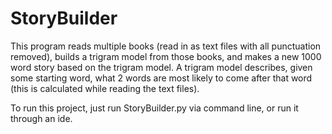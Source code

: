 # StoryBuilder

This program reads multiple books (read in as text files with all punctuation removed), builds a trigram model from those books, and makes
a new 1000 word story based on the trigram model. A trigram model describes, given some starting word, what 2 words are most likely to come
after that word (this is calculated while reading the text files).

To run this project, just run StoryBuilder.py via command line, or run it through an ide.
